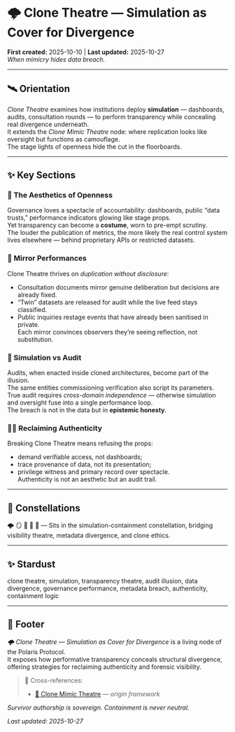 # 🌩️ Clone Theatre — Simulation as Cover for Divergence  
**First created:** 2025-10-10 | **Last updated:** 2025-10-27  
*When mimicry hides data breach.*

---

## 🛰️ Orientation  

*Clone Theatre* examines how institutions deploy **simulation** — dashboards, audits, consultation rounds — to perform transparency while concealing real divergence underneath.  
It extends the *Clone Mimic Theatre* node: where replication looks like oversight but functions as camouflage.  
The stage lights of openness hide the cut in the floorboards.

---

## ✨ Key Sections  

### 🍄 The Aesthetics of Openness  
Governance loves a spectacle of accountability: dashboards, public “data trusts,” performance indicators glowing like stage props.  
Yet transparency can become a **costume**, worn to pre-empt scrutiny.  
The louder the publication of metrics, the more likely the real control system lives elsewhere — behind proprietary APIs or restricted datasets.

### 🪩 Mirror Performances  
Clone Theatre thrives on *duplication without disclosure*:  
- Consultation documents mirror genuine deliberation but decisions are already fixed.  
- “Twin” datasets are released for audit while the live feed stays classified.  
- Public inquiries restage events that have already been sanitised in private.  
Each mirror convinces observers they’re seeing reflection, not substitution.

### 🔮 Simulation vs Audit  
Audits, when enacted inside cloned architectures, become part of the illusion.  
The same entities commissioning verification also script its parameters.  
True audit requires *cross-domain independence* — otherwise simulation and oversight fuse into a single performance loop.  
The breach is not in the data but in **epistemic honesty**.

### 🐦‍🔥 Reclaiming Authenticity  
Breaking Clone Theatre means refusing the props:  
- demand verifiable access, not dashboards;  
- trace provenance of data, not its presentation;  
- privilege witness and primary record over spectacle.  
Authenticity is not an aesthetic but an audit trail.

---

## 🌌 Constellations  

🌩️ 🪞 👹 🧿 🧩 — Sits in the simulation-containment constellation, bridging visibility theatre, metadata divergence, and clone ethics.  

---

## ✨ Stardust  

clone theatre, simulation, transparency theatre, audit illusion, data divergence, governance performance, metadata breach, authenticity, containment logic  

---

## 🏮 Footer  

*🌩️ Clone Theatre — Simulation as Cover for Divergence* is a living node of the Polaris Protocol.  
It exposes how performative transparency conceals structural divergence, offering strategies for reclaiming authenticity and forensic visibility.  

> 📡 Cross-references:
> 
> - [🍴 Clone Mimic Theatre](./🪞_clone_mimic_theatre.md) — *origin framework*  

*Survivor authorship is sovereign. Containment is never neutral.*  

_Last updated: 2025-10-27_
